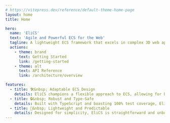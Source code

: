 ```yaml
---
# https://vitepress.dev/reference/default-theme-home-page
layout: home
title: Home

hero:
  name: 'EliCS'
  text: 'Agile and Powerful ECS for the Web'
  tagline: A lightweight ECS framework that excels in complex 3D web applications, emphasizing flexibility to suit various development styles, without compromising on performance.
  actions:
    - theme: brand
      text: Getting Started
      link: /getting-started
    - theme: alt
      text: API Reference
      link: /architecture/overview

features:
  - title: 🛠️&nbsp; Adaptable ECS Design
    details: EliCS champions a flexible approach to ECS, allowing for both traditional data-centric components and stateful systems.
  - title: 🔒&nbsp; Robust and Type-Safe
    details: Built with TypeScript and boasting 100% test coverage, EliCS offers a dependable, strongly-typed foundation for intricate web experiences.
  - title: 🚀&nbsp; Lightweight and Predictable
    details: Designed for simplicity, EliCS is straightforward and unburdened by over-engineering, ensuring maintainability and predictable behavior.
---
```

